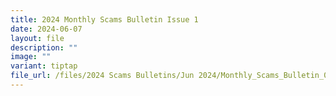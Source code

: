 ```yaml
---
title: 2024 Monthly Scams Bulletin Issue 1
date: 2024-06-07
layout: file
description: ""
image: ""
variant: tiptap
file_url: /files/2024 Scams Bulletins/Jun 2024/Monthly_Scams_Bulletin_0124__June.pdf
---
```

